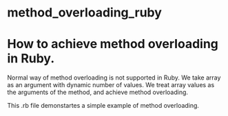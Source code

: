 # method_overloading_ruby
# How to achieve method overloading in Ruby.

Normal way of method overloading is not supported in Ruby. We take array as an argument with dynamic number of values. 
We treat array values as the arguments of the method, and achieve method overloading. 

This .rb file demonstartes a simple example of method overloading.
